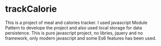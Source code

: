 # trackCalorie
This is a project of  meal and calories tracker. I used javascript Module Pattern to develope the project and also used
local storage for data persistence. This is pure javascript project, no libries, jquery and no framework, only modern javascript
and some Es6 features has been used.
